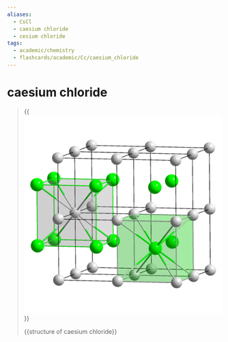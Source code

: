 ```yaml
---
aliases:
  - CsCl
  - caesium chloride
  - cesium chloride
tags:
  - academic/chemistry
  - flashcards/academic/Cc/caesium_chloride
---
```


# caesium chloride

> {{![CsCl polyhedra](../archives/Wikimedia%20Commons/CsCl%20polyhedra.png)}}
>
> {{structure of caesium chloride}} <!--SR:!2023-12-22,194,310!2023-12-21,193,310-->
